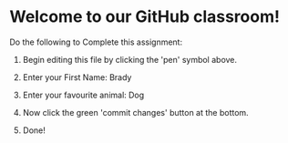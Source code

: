 # Welcome to our GitHub classroom!

Do the following to Complete this assignment:

1. Begin editing this file by clicking the 'pen' symbol above.

2. Enter your First Name:
Brady
3. Enter your favourite animal:
Dog
4. Now click the green 'commit changes' button at the bottom.

5. Done!
